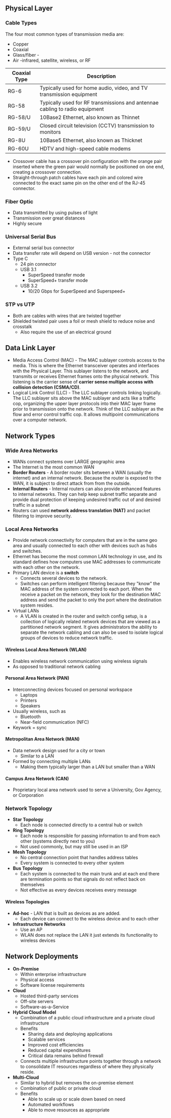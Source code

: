 
## Physical Layer

### Cable Types

The four most common types of transmission media are:
- Copper
- Coaxial
- Glass/fiber - 
- Air -infrared, satellite, wireless, or RF 

| Coaxial Type | Description                                                                 |
| ------------ | --------------------------------------------------------------------------- |
| RG-6         | Typically used for home audio, video, and TV transmission equipment         |
| RG-58        | Typically used for RF transmissions and antennae cabling to radio equipment |
| RG-58/U      | 10Base2 Ethernet, also known as Thinnet                                     |
| RG-59/U      | Closed circuit television (CCTV) transmission to monitors                   |
| RG-8U        | 10Base5 Ethernet, also known as Thicknet                                    |
| RG-60U       | HDTV and high-speed cable modems                                            |
- Crossover cable has a crossover pin configuration with the orange pair inserted where the green pair would normally be positioned on one end, creating a crossover connection. 
- Straight-through patch cables have each pin and colored wire connected to the exact same pin on the other end of the RJ-45 connector. 

### Fiber Optic
- Data transmitted by using pulses of light
- Transmission over great distances
- Highly secure

### Universal Serial Bus
- External serial bus connector
- Data transfer rate will depend on USB version - not the connector
- Type C
	- 24 pin connector
	- USB 3.1
		- SuperSpeed transfer mode
		- SuperSpeed+ transfer mode
	- USB 3.2
		- 10/20 Gbps for SuperSpeed and Superspeed+
### STP vs UTP 

- Both are cables with wires that are twisted together
- Shielded twisted pair uses a foil or mesh shield to reduce noise and crosstalk
	- Also require the use of an electrical ground


## Data Link Layer
- Media Access Control (MAC) - The MAC sublayer controls access to the media. This is where the Ethernet transceiver operates and interfaces with the Physical Layer. This sublayer listens to the network, and transmits or receives Ethernet frames onto the physical network. This listening is the carrier sense of __carrier sense multiple access with collision detection (CSMA/CD)__. 
- Logical Link Control (LLC) - The LLC sublayer controls linking logically. The LLC sublayer sits above the MAC sublayer and acts like a traffic cop, organizing the upper layer protocols into their MAC layer frame prior to transmission onto the network. Think of the LLC sublayer as the flow and error control traffic cop. It allows multipoint communications over a computer network.


## Network Types

### Wide Area Networks
- WANs connect systems over LARGE geographic area
- The Internet is the most common WAN
- __Border Routers__ - A border router sits between a WAN (usually the internet) and an internal network. Because the router is exposed to the WAN, it is subject to direct attack from from the outside. 
- __Internal Routers__ - Internal routers can also provide enhanced features to internal networks. They can help keep subnet traffic separate and provide dual protection of keeping undesired traffic out of and desired traffic in a subnet
- Routers can used __network address translation (NAT)__ and packet filtering to improve security. 

### Local Area Networks
- Provide network connectivity for computers that are in the same geo area and usually connected to each other with devices such as hubs and switches.
- Ethernet has become the most common LAN technology in use, and its standard defines how computers use MAC addresses to communicate with each other on the network.
- Primary LAN device is a __switch__
	- Connects several devices to the network.
	- Switches can perform intelligent filtering because they "know" the MAC address of the system connected to each port. When the receive a packet on the network, they look for the destination MAC address and send the packet to only the port where the destination system resides.
- Virtual LANs
	- A VLAN is created in the router and switch config setup, is a collection of logically related network devices that are viewed as a partitioned network segment. It gives administrators the ability to separate the network cabling  and can also be used to isolate logical groups of devices to reduce network traffic. 

#### Wireless Local Area Network (WLAN)
- Enables wireless network communication using wireless signals
- As opposed to traditional network cabling
#### Personal Area Network (PAN)
- Interconnecting devices focused on personal workspace
	- Laptops
	- Printers
	- Speakers
- Usually wireless, such as 
	- Bluetooth
	- Near-field communication (NFC)
- Keywork = sync

#### Metropolitan Area Network (MAN)
- Data network design used for a city or town
	- Similar to a LAN
- Formed by connecting multiple LANs
	- Making them typically larger than a LAN but smaller than a WAN
#### Campus Area Network (CAN)
- Proprietary local area network used to serve a University, Gov Agency, or Corporation
### Network Topology
- **Star Topology**
	- Each node is connected directly to a central hub or switch
- **Ring Topology**
	- Each node is responsible for passing information to and from each other (systems directly next to you)
	- Not used commonly, but may still be used in an ISP
- **Mesh Topology**
	- No central connection point that handles address tables
	- Every system is connected to every other system
- **Bus Topology**
	- Each system is connected to the main trunk and at each end there are termination points so that signals do not reflect back on themselves
	- Not effective as every devices receives every message
#### Wireless Topologies
- **Ad-hoc** - LAN that is built as devices as are added.
	- Each device can connect to the wireless device and to each other
- **Infrastructure Networks**
	- Use an AP
	- WLAN does not replace the LAN it just extends its functionality to wireless devices

## Network Deployments
- **On-Premise**
	- Within enterprise infrastructure
	- Physical access
	-  Software license requirements
- **Cloud**
	- Hosted third-party services
	- Off-site servers
	- Software-as-a-Service
- **Hybrid Cloud Model**
	- Combination of a public cloud infrastructure and a private cloud infrastructure
	- Benefits
		- Sharing data and deploying applications
		- Scalable services
		- Improved cost efficiencies
		- Reduced capital expenditures
		- Critical data remains behind firewall
	- Connects multiple infrastructure points together through a network to consolidate IT resources regardless of where they physically reside.
- __Multi-Cloud__
	- Similar to hybrid but removes the on-premise element
	- Combination of public or private cloud
	- Benefits
		- Able to scale up or scale down based on need
		- Automated workflows
		- Able to move resources as appropriate
